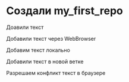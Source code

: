 ﻿# Создали my_first_repo

Доавили текст

Добавили текст через WebBrowser

Добавим текст локально

Добавили текст в новой ветке

Разрешаем конфликт текст в браузере
